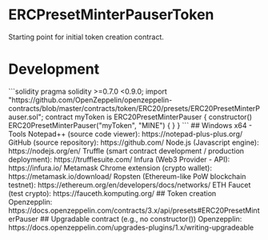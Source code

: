 # ERCPresetMinterPauserToken
Starting point for initial token creation contract.

# Development
<!--- myToken.sol sample example logic --!>

```solidity
pragma solidity >=0.7.0 <0.9.0;
import "https://github.com/OpenZeppelin/openzeppelin-contracts/blob/master/contracts/token/ERC20/presets/ERC20PresetMinterPauser.sol";
contract myToken is ERC20PresetMinterPauser {
    constructor() ERC20PresetMinterPauser("myToken", "MINE") {
    }
}
```

## Windows x64 - Tools
Notepad++ (source code viewer): https://notepad-plus-plus.org/
GitHub (source repository): https://github.com/
Node.js (Javascript engine): https://nodejs.org/en/
Truffle (smart contract development / production deployment): https://trufflesuite.com/
Infura (Web3 Provider - API): https://infura.io/
Metamask Chrome extension (crypto wallet): https://metamask.io/download/ 
    Ropsten (Ethereum-like PoW blockchain testnet): https://ethereum.org/en/developers/docs/networks/
    ETH Faucet (test crypto): https://fauceth.komputing.org/

## Token creation
Openzepplin: https://docs.openzeppelin.com/contracts/3.x/api/presets#ERC20PresetMinterPauser

## Upgradable contract (e.g., no constructor())
Openzepplin: https://docs.openzeppelin.com/upgrades-plugins/1.x/writing-upgradeable
